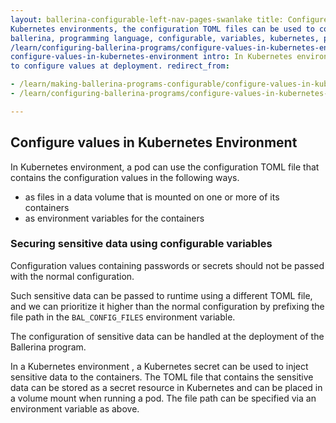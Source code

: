 ```yaml
---
layout: ballerina-configurable-left-nav-pages-swanlake title: Configure values in Kubernetes Environment description: In
Kubernetes environments, the configuration TOML files can be used to configure values at deployment. keywords:
ballerina, programming language, configurable, variables, kubernetes, pod permalink:
/learn/configuring-ballerina-programs/configure-values-in-kubernetes-environment/ active:
configure-values-in-kubernetes-environment intro: In Kubernetes environments, a pod can use the configuration TOML files
to configure values at deployment. redirect_from:

- /learn/making-ballerina-programs-configurable/configure-values-in-kubernetes-environment
- /learn/configuring-ballerina-programs/configure-values-in-kubernetes-environment

---
```


## Configure values in Kubernetes Environment

In Kubernetes environment, a pod can use the configuration TOML file that contains the configuration values in the
following ways.

- as files in a data volume that is mounted on one or more of its containers
- as environment variables for the containers

### Securing sensitive data using configurable variables

Configuration values containing passwords or secrets should not be passed with the normal configuration.

Such sensitive data can be passed to runtime using a different TOML file, and we can prioritize it higher than the
normal configuration by prefixing the file path in the `BAL_CONFIG_FILES` environment variable.

The configuration of sensitive data can be handled at the deployment of the Ballerina program.

In a Kubernetes environment , a Kubernetes secret can be used to inject sensitive data to the containers. The TOML file
that contains the sensitive data can be stored as a secret resource in Kubernetes and can be placed in a volume mount
when running a pod. The file path can be specified via an environment variable as above.

<style> #tree-expand-all , #tree-collapse-all, .cTocElements {display:none;} .cGitButtonContainer {padding-left: 40px;} </style>
